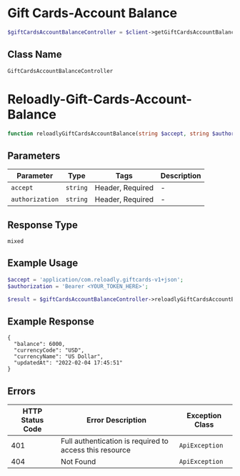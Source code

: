 # Gift Cards-Account Balance

```php
$giftCardsAccountBalanceController = $client->getGiftCardsAccountBalanceController();
```

## Class Name

`GiftCardsAccountBalanceController`


# Reloadly-Gift-Cards-Account-Balance

```php
function reloadlyGiftCardsAccountBalance(string $accept, string $authorization)
```

## Parameters

| Parameter | Type | Tags | Description |
|  --- | --- | --- | --- |
| `accept` | `string` | Header, Required | - |
| `authorization` | `string` | Header, Required | - |

## Response Type

`mixed`

## Example Usage

```php
$accept = 'application/com.reloadly.giftcards-v1+json';
$authorization = 'Bearer <YOUR_TOKEN_HERE>';

$result = $giftCardsAccountBalanceController->reloadlyGiftCardsAccountBalance($accept, $authorization);
```

## Example Response

```
{
  "balance": 6000,
  "currencyCode": "USD",
  "currencyName": "US Dollar",
  "updatedAt": "2022-02-04 17:45:51"
}
```

## Errors

| HTTP Status Code | Error Description | Exception Class |
|  --- | --- | --- |
| 401 | Full authentication is required to access this resource | `ApiException` |
| 404 | Not Found | `ApiException` |

